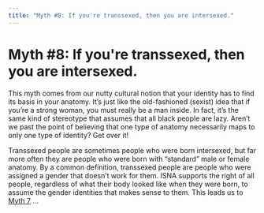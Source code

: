 ```yaml
---
title: "Myth #8: If you're transsexed, then you are intersexed."
---
```


# Myth #8: If you're transsexed, then you are intersexed.

<p>This myth comes from our nutty cultural notion that your identity has to find its basis in your anatomy. It&#8217;s just like the old-fashioned (sexist) idea that if you&#8217;re a strong woman, you must really be a man inside. In fact, it&#8217;s the same kind of stereotype that assumes that all black people are lazy. Aren&#8217;t we past the point of believing that one type of anatomy necessarily maps to only one type of identity? Get over it!  </p>

<p>Transsexed people are sometimes people who were born intersexed, but far more often they are people who were born with &#8220;standard&#8221; male or female anatomy. By a common definition, transsexed people are people who were assigned a gender that doesn&#8217;t work for them. <span class="caps">ISNA</span> supports the right of all people, regardless of what their body looked like when they were born, to assume the gender identities that makes sense to them. This leads us to <a href="/faq/ten_myths/third_gender">Myth 7</a> &#8230;</p>